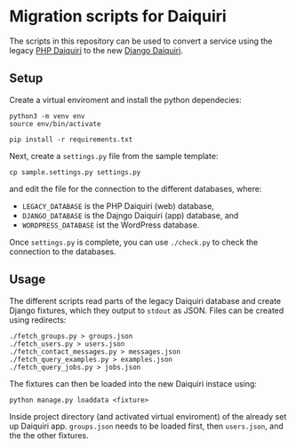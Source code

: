 Migration scripts for Daiquiri
==============================

The scripts in this repository can be used to convert a service using the legacy [PHP Daiquiri](https://github.com/aipescience/daiquiri) to the new [Django Daiquiri](https://github.com/aipescience/django-daiquiri).

Setup
-----

Create a virtual enviroment and install the python dependecies:

```
python3 -m venv env
source env/bin/activate

pip install -r requirements.txt
```

Next, create a `settings.py` file from the sample template:

```
cp sample.settings.py settings.py
```

and edit the file for the connection to the different databases, where:

* `LEGACY_DATABASE` is the PHP Daiquiri (web) database,
* `DJANGO_DATABASE` is the Dajngo Daiquiri (app) database, and
* `WORDPRESS_DATABASE` ist the WordPress database.

Once `settings.py` is complete, you can use `./check.py` to check the connection to the databases.

Usage
-----

The different scripts read parts of the legacy Daiquiri database and create Django fixtures, which they output to `stdout` as JSON. Files can be created using redirects:

```
./fetch_groups.py > groups.json
./fetch_users.py > users.json
./fetch_contact_messages.py > messages.json
./fetch_query_examples.py > examples.json
./fetch_query_jobs.py > jobs.json
```

The fixtures can then be loaded into the new Daiquiri instace using:

```
python manage.py loaddata <fixture>
```

Inside project directory (and activated virtual enviroment) of the already set up Daiquiri app. `groups.json` needs to be loaded first, then `users.json`, and the the other fixtures.
